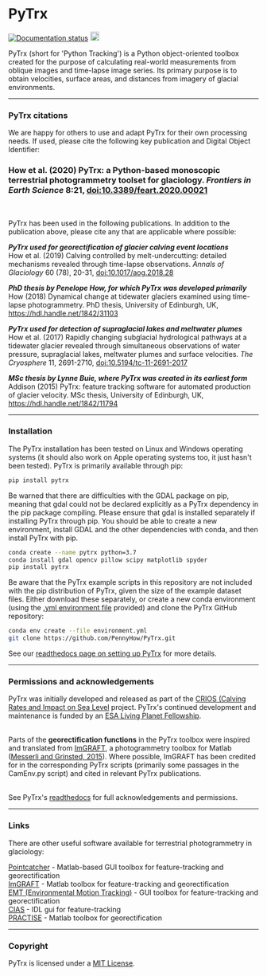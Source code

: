 # PyTrx
<a href='https://pytrx.readthedocs.io/en/latest/?badge=latest'> <img src='https://readthedocs.org/projects/pytrx/badge/?version=latest' alt='Documentation status' /></a> <a href="https://badge.fury.io/py/pytrx"><img src="https://badge.fury.io/py/pytrx.svg" alt="PyPI status" height="18"></a><br>

PyTrx (short for 'Python Tracking') is a Python object-oriented toolbox created for the purpose of calculating real-world measurements from oblique images and time-lapse image series. Its primary purpose is to obtain velocities, surface areas, and distances from imagery of glacial environments. <br>

<hr>

<h3>PyTrx citations</h3>

We are happy for others to use and adapt PyTrx for their own processing needs. If used, please cite the following key publication and Digital Object Identifier:<br>

<h3>How et al. (2020) PyTrx: a Python-based monoscopic terrestrial photogrammetry toolset for glaciology. <i>Frontiers in Earth Science</i> 8:21, <a href="https://dx.doi.org/10.3389/feart.2020.00021">doi:10.3389/feart.2020.00021</a></h3><br>
  
PyTrx has been used in the following publications. In addition to the publication above, please cite any that are applicable where possible:<br>

<b>*PyTrx used for georectification of glacier calving event locations*</b><br>
How et al. (2019) Calving controlled by melt-undercutting: detailed mechanisms revealed through time-lapse observations. <i>Annals of Glaciology</i> 60 (78), 20-31, <a href="https://dx.doi.org/10.1017/aog.2018.28">doi:10.1017/aog.2018.28</a><br>

<b>*PhD thesis by Penelope How, for which PyTrx was developed primarily*</b><br>
How (2018) Dynamical change at tidewater glaciers examined using time-lapse photogrammetry. PhD thesis, University of Edinburgh, UK, <a href="https://hdl.handle.net/1842/31103">https://hdl.handle.net/1842/31103</a><br>

<b>*PyTrx used for detection of supraglacial lakes and meltwater plumes*</b><br>
How et al. (2017) Rapidly changing subglacial hydrological pathways at a tidewater glacier revealed through simultaneous observations of water pressure, supraglacial lakes, meltwater plumes and surface velocities. <i>The Cryosphere</i> 11, 2691-2710, <a href="https://doi.org/10.5194/tc-11-2691-2017">doi:10.5194/tc-11-2691-2017</a><br>

<b>*MSc thesis by Lynne Buie, where PyTrx was created in its earliest form*</b><br>
Addison (2015) PyTrx: feature tracking software for automated production of glacier velocity. MSc thesis, University of Edinburgh, UK, <a href="https://hdl.handle.net/1842/11794">https://hdl.handle.net/1842/11794</a><br>

<hr>

<h3>Installation</h3>

The PyTrx installation has been tested on Linux and Windows operating systems (it should also work on Apple operating systems too, it just hasn't been tested). PyTrx is primarily available through pip:

```bash
pip install pytrx
```
Be warned that there are difficulties with the GDAL package on pip, meaning that gdal could not be declared explicitly as a PyTrx dependency in the pip package compiling. Please ensure that gdal is installed separately if installing PyTrx through pip. You should be able to create a new environment, install GDAL and the other dependencies with conda, and then install PyTrx with pip.

```bash
conda create --name pytrx python=3.7
conda install gdal opencv pillow scipy matplotlib spyder
pip install pytrx
```

Be aware that the PyTrx example scripts in this repository are not included with the pip distribution of PyTrx, given the size of the example dataset files. Either download these separately, or create a new conda environment (using the <a href="https://github.com/PennyHow/PyTrx/blob/master/environment.yml">.yml environment file</a> provided) and clone the PyTrx GitHub repository:

```bash
conda env create --file environment.yml
git clone https://github.com/PennyHow/PyTrx.git
```

See our <a href="https://pytrx.readthedocs.io/en/latest/Installation.html">readthedocs page on setting up PyTrx</a> for more details.

<hr>

<h3>Permissions and acknowledgements</h3>

PyTrx was initially developed and released as part of the  <a href="https://www.researchinsvalbard.no/project/20000000-0000-0000-0000-000000007037/project-info"> CRIOS (Calving Rates and Impact on Sea Level</a> project. PyTrx's continued development and maintenance is funded by an <a href="https://eo4society.esa.int/projects/griml/">ESA Living Planet Fellowship</a>.<br><br>

Parts of the <b>georectification functions</b> in the PyTrx toolbox were inspired and translated from <a href="http://imgraft.glaciology.net/">ImGRAFT</a>, a photogrammetry toolbox for Matlab (<a href="https://www.geosci-instrum-method-data-syst.net/4/23/2015/gi-4-23-2015.pdf">Messerli and Grinsted, 2015</a>). Where possible, ImGRAFT has been credited for in the corresponding PyTrx scripts (primarily some passages in the CamEnv.py script) and cited in relevant PyTrx publications. <br><br>

See PyTrx's <a href="https://pytrx.readthedocs.io/en/latest/Links.html">readthedocs</a> for full acknowledgements and permissions.

<hr>
 
<h3>Links</h3>

There are other useful software available for terrestrial photogrammetry in glaciology: <br>

<a href="http://www.lancaster.ac.uk/staff/jamesm/software/pointcatcher.htm">Pointcatcher</a> - Matlab-based GUI toolbox for feature-tracking and georectification <br>
<a href="http://imgraft.glaciology.net/">ImGRAFT</a> - Matlab toolbox for feature-tracking and georectification <br>
<a href="https://tu-dresden.de/bu/umwelt/geo/ipf/photogrammetrie/forschung/forschungsprojekte/emt">EMT (Environmental Motion Tracking)</a> - GUI toolbox for feature-tracking and georectification <br>
<a href="http://www.mn.uio.no/geo/english/research/projects/icemass/cias/">CIAS</a> - IDL gui for feature-tracking <br>
<a href="https://www.geosci-model-dev.net/9/307/2016/">PRACTISE</a> - Matlab toolbox for georectification

<hr>

<h3>Copyright</h3>

PyTrx is licensed under a <a href="https://choosealicense.com/licenses/mit/">MIT License</a>.
